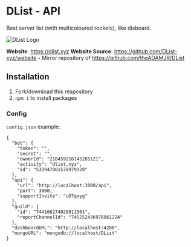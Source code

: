 # DList - API
Best server list (with multicoloured rockets), like disboard.

![DList Logo](https://dlist.xyz/assets/img/logo.png)

**Website**: https://dlist.xyz
**Website Source**: https://github.com/DList-xyz/website - Mirror repository of https://github.com/theADAMJR/DList

## Installation
1) Fork/download this respository
2) `npm i` to install packages

### Config
`config.json` example:
```
{
  "bot": {
    "token": "",
    "secret": "",
    "ownerId": "218459216145285121",
    "activity": "dlist.xyz",
    "id": "533947001578979328"
  },
  "api": {
    "url": "http://localhost:3000/api",
    "port": 3000,
    "supportInvite": "uDTgxyg"
  },
  "guild": {
    "id": "744166274028011561",
    "reportChannelId": "745252436976861224"
  },
  "dashboardURL": "http://localhost:4200",
  "mongoURL": "mongodb://localhost/DList"
}
```